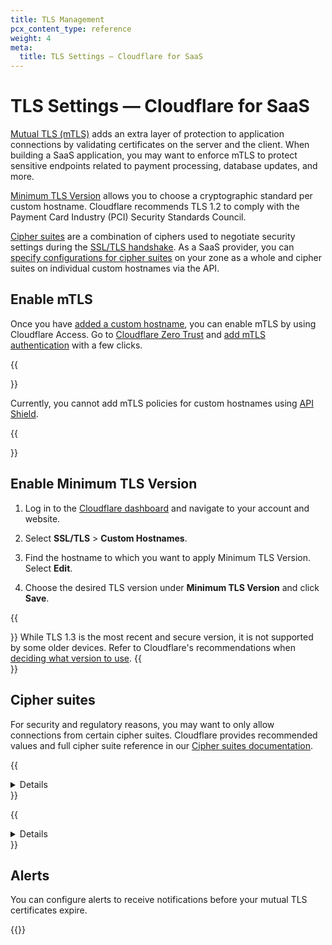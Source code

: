 ```yaml
---
title: TLS Management
pcx_content_type: reference
weight: 4
meta:
  title: TLS Settings — Cloudflare for SaaS
---
```


# TLS Settings — Cloudflare for SaaS

[Mutual TLS (mTLS)](https://www.cloudflare.com/learning/access-management/what-is-mutual-tls/) adds an extra layer of protection to application connections by validating certificates on the server and the client. When building a SaaS application, you may want to enforce mTLS to protect sensitive endpoints related to payment processing, database updates, and more.

[Minimum TLS Version](/ssl/edge-certificates/additional-options/minimum-tls/) allows you to choose a cryptographic standard per custom hostname. Cloudflare recommends TLS 1.2 to comply with the Payment Card Industry (PCI) Security Standards Council.

[Cipher suites](/ssl/reference/cipher-suites/) are a combination of ciphers used to negotiate security settings during the [SSL/TLS handshake](https://www.cloudflare.com/learning/ssl/what-happens-in-a-tls-handshake/). As a SaaS provider, you can [specify configurations for cipher suites](#cipher-suites) on your zone as a whole and cipher suites on individual custom hostnames via the API.

## Enable mTLS

Once you have [added a custom hostname](/cloudflare-for-platforms/cloudflare-for-saas/start/getting-started/), you can enable mTLS by using Cloudflare Access. Go to [Cloudflare Zero Trust](https://one.dash.cloudflare.com/) and [add mTLS authentication](/cloudflare-one/identity/devices/access-integrations/mutual-tls-authentication/) with a few clicks.

{{<Aside type="note">}}

Currently, you cannot add mTLS policies for custom hostnames using [API Shield](/api-shield/security/mtls/).

{{</Aside>}}

## Enable Minimum TLS Version

1. Log in to the [Cloudflare dashboard](https://dash.cloudflare.com) and navigate to your account and website.

2. Select **SSL/TLS** > **Custom Hostnames**.

3. Find the hostname to which you want to apply Minimum TLS Version. Select **Edit**.

4. Choose the desired TLS version under **Minimum TLS Version** and click **Save**.

{{<Aside type="note">}}
While TLS 1.3 is the most recent and secure version, it is not supported by some older devices. Refer to Cloudflare's recommendations when [deciding what version to use](/ssl/reference/protocols/#decide-which-version-to-use).
{{</Aside>}}

## Cipher suites

For security and regulatory reasons, you may want to only allow connections from certain cipher suites. Cloudflare provides recommended values and full cipher suite reference in our [Cipher suites documentation](/ssl/reference/cipher-suites/).

{{<details header="Restrict cipher suites for zone">}}

Refer to [change ciphers setting on a zone](/api/operations/zone-settings-change-ciphers-setting).

{{</details>}}

{{<details header="Restrict cipher suites for custom hostname">}}

Refer to [SSL properties of a custom hostname](/api/operations/custom-hostname-for-a-zone-edit-custom-hostname).

{{<render file="_edit-custom-hostname-api.md" withParameters="When making the request," >}}

{{</details>}}

## Alerts

You can configure alerts to receive notifications before your mutual TLS certificates expire.

{{<available-notifications product="SSL/TLS" notificationName="Access mTLS Certificate Expiration Alert">}}